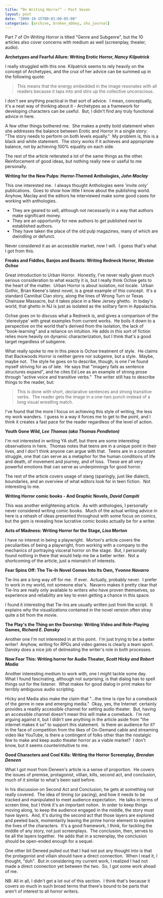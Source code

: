 ```yaml
---
title: “On Writing Horror” – Part Seven
layout: post
date: "2009-10-15T00:01:00-05:00"
categories: [archive, broken_abbey, shu_journal]
---
```


Part 7 of _On Writing Horror_ is titled "Genre and Subgenre", but the 10
articles also cover concerns with medium as well (screenplay, theater, audio).

**Archetypes and Fearful Allure: Writing Erotic Horror, _Nancy Kilpatrick_**

I really struggled with this one. Kilpatrick seems to rely heavily on the
concept of Archetypes, and the crux of her advice can be summed up in the
following quote:

> This means that the energy embedded in the image resonates with all readers
> because it taps into and stirs up the collective unconscious.

I don't see anything practical in that sort of advice.  I mean, conceptually,
it's a neat way of thinking about it - Archetypes as a framework for developing
characters can be useful.  But, I didn't find any truly functional advice in
here.

A few other things bothered me.  She makes a pretty bold statement when she
addresses the balance between Erotic and Horror in a single story: "The story
needs to perform on both levels equally."  My problem is, this is a black and
white statement.  The story works if it achieves and appropriate balance, not by
achieving 100% equality on each side.

The rest of the article reiterated a lot of the same things as the other. 
Reinforcement of good ideas, but nothing really new or useful to me personally.

**Writing for the New Pulps: Horror-Themed Anthologies, _John Maclay_**

This one interested me.  I always thought Anthologies were 'invite only'
publications.  Goes to show how little I know about the publishing world. 
Anyhow, Maclay and the editors he interviewed make some good cases for working
with anthologies.

- They are geared to sell, although not necessarily in a way that authors make
  significant money.
- They are an opportunity for new authors to get published next to established
  authors.
- They have taken the place of the old pulp magazines, many of which are
  dwindling or defunct.

Never considered it as an accessible market, now I will.  I guess that's what I
got from this.

**Freaks and Fiddles, Banjos and Beasts: Writing Redneck Horror, _Weston
Ochse_**

Great introduction to Urban Horror.  Honestly, I've never really given much
serious consideration to what exactly it is, but I really think Ochse gets to
the heart of the matter.  Urban Horror is about isolation, not locale.  Urban
Gothic, Brian Keene's latest novel, is a great example of this concept.  It's a
standard Cannibal Clan story, along the lines of Wrong Turn or Texas Chainsaw
Massacre, but it takes place in a New Jersey ghetto.  In today's world, that
ghetto in NJ is just as isolated as the solitary farm in Appalachia.

Ochse goes on to discuss what a Redneck is, and gives a comparison of the
'stereotype' with great examples from current works.  He boils it down to a
perspective on the world that's derived from the isolation, the lack of
"book-learning" and a reliance on intuition. He adds in this sort of fiction
relies more heavily on dynamic characterization, but I think that's a good
target regardless of subgenre.

What really spoke to me in this piece is Ochse treatment of style.  He claims
that Backwoods Horror is neither genre nor subgenre, but a style.  Maybe, maybe
not.  The style he goes on to describe, though, is one I've found myself
striving for as of late.  He says that "imagery fails as sentence structures
expand", and he cites Ed Lee as an example of strong prose through "active voice
and transitive verbs."  The writer still has to describe things to the reader,
but:

> This is done with short, declarative sentences and strong transitive verbs. 
> The reader gets the image in a one-two punch instead of a long visual
> wrestling match.

I've found that the more I focus on achieving this style of writing, the less my
work wanders.  I guess in a way it forces me to get to the point, and I think it
creates a fast pace for the reader regardless of the level of action.

**Youth Gone Wild, _Lee Thomas (aka Thomas Pendleton)_**

I'm not interested in writing YA stuff, but there are some interesting
observations in here.  Thomas notes that teens are in a unique point in their
lives, and I don't think anyone can argue with that.  Teens are in a constant
struggle, one that can serve as a metaphor for the human conditions of life and
death, of movement and journey, and of loss.  These are all very powerful
emotions that can serve as underpinnings for good horror.

The rest of the article covers usage of slang (sparingly, just like dialect),
boundaries, and an overview of what editors look for in teen fiction.  Not
interesting to me.

**Writing Horror comic books - And Graphic Novels, _David Campiti_**

This was another enlightening article.  As with anthologies, I personally never
considered writing comic books.  Much of the actual writing advice in here is a
rehash of ideas presented throughout with some focus on comics, but the gem is
revealing how lucrative comic books actually be for a writer.

**Acts of Madness: Writing Horror for the Stage, _Lisa Morton_**

I have no interest in being a playwright.  Morton's article covers the
peculiarities of being a playwright, from working with a company to the
mechanics of portraying visceral horror on the stage.  But, I personally found
nothing in there that would help me be a better writer.  Not a shortcoming of
the article, just a mismatch of interests.

**Fear Spins Off: The Tie-In Novel Comes Into Its Own, _Yvonne Navarro_**

Tie-Ins are a long way off for me.  If ever.  Actually, probably never.  I
prefer to work in my world, not someone else's.  Navarro makes it pretty clear
that Tie-Ins are really only available to writers who have proven themselves, so
experience and reliability are key to even getting a chance in this space.

I found it interesting that Tie-Ins are usually written just from the script. 
It explains why the visualizations contained in the novel version often stray
quite a bit from the movie.

**The Play's the Thing on the Doorstep: Writing Video and Role-Playing Games,
_Richard E. Dansky_**

Another one I'm not interested in at this point.  I'm just trying to be a better
writer!  Anyhow, writing for RPGs and video games is clearly a team sport. 
Dansky does a nice job of delineating the writer's role in both processes.

**Now Fear This: Writing horror for Audio Theater, _Scott Hicky and Robert
Madia_**

Another interesting medium to work with, one I might tackle some day.  What I
found fascinating, although not surprising, is that dialog has to spell things
out for the listener.  What makes for good dialog in print makes for terribly
ambiguous audio scripting.

Hicky and Madia also make the claim that "...the time is ripe for a comeback of
the genre in new and emerging media."  Okay, yes, the Internet  certainly
provides a readily accessible channel for setting audio theater.  But, having an
accessible channel doesn't mean this will make a comeback.  I'm not arguing
against it, but I didn't see anything in the article aside from "the internet
makes it so" to support this statement.  Is there an audience for it?  In the
face of competition from the likes of On-Demand cable and streaming video like
YouTube, is there a contingent of folks other than the nostalgic few to make and
keep audio theater horror as a viable market?  I don't know, but it seems
counterintuitive to me.

**Good Characters and Cool Kills: Writing the Horror Screenplay, _Brendan
Deneen_**

What I got most from Deneen's article is a sense of proportion.  He covers the
issues of premise, protagonist, villian, kills, second act, and conclusion, much
of it similar to what's been said before.

In his discussion on Second Act and Conclusion, he gets at something not really
covered.  The idea of timing (or pacing), and how it needs to be tracked and
manipulated to meet audience expectation.  He talks in terms of screen time, but
I think it's an important notion.  In order to keep things moving along, to keep
the audience engaged in the middle, the story must have layers.  And, it's
during the second act that those layers are explored and peeled back,
momentarily leaving the prime horror element to explore the lives of the
characters.  It's a good framework, I think, for tackling the middle of any
story, not just screenplays.  The conclusion, then, serves to tie all the layers
together.  He adds that in a screenplay, the conclusion should be open-ended
enough for a sequel.

One other bit Deneed pulled out that I had not put any thought into is that the
protagonist and villain should have a direct connection.  When I read it, I
thought, "duh".  But in considering my current work, I realized I had not made a
direct connection yet between the two.  So, I got some work ahead of me.

NB: All in all, I didn't get a lot out of this section.  I think that's because
it covers so much in such broad terms that there's bound to be parts that aren't
of interest to all horror writers.

